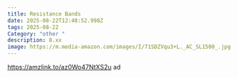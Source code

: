 ```yaml
---
title: Resistance Bands
date: 2025-08-22T12:48:52.998Z
tags: 2025-08-22
Category: "other "
description: 8.xx
image: https://m.media-amazon.com/images/I/71SDZVqu3+L._AC_SL1500_.jpg
---
```

https://amzlink.to/az0Wo47NtXS2u ad